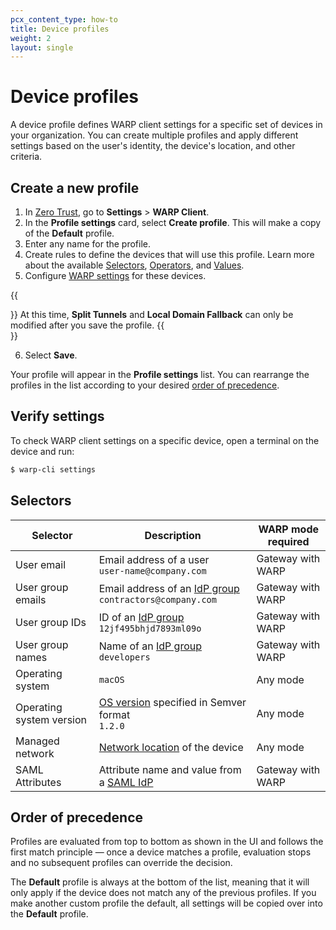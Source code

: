 ```yaml
---
pcx_content_type: how-to
title: Device profiles
weight: 2
layout: single
---
```


# Device profiles

A device profile defines WARP client settings for a specific set of devices in your organization. You can create multiple profiles and apply different settings based on the user's identity, the device's location, and other criteria.

## Create a new profile

1. In [Zero Trust](https://one.dash.cloudflare.com), go to **Settings** > **WARP Client**.
2. In the **Profile settings** card, select **Create profile**. This will make a copy of the **Default** profile.
3. Enter any name for the profile.
4. Create rules to define the devices that will use this profile. Learn more about the available [Selectors](#selectors), [Operators](/cloudflare-one/policies/gateway/network-policies/#comparison-operators), and [Values](/cloudflare-one/policies/gateway/network-policies/#value).
5. Configure [WARP settings](/cloudflare-one/connections/connect-devices/warp/configure-warp/warp-settings/#device-settings) for these devices.

{{<Aside type="note">}}
At this time, **Split Tunnels** and **Local Domain Fallback** can only be modified after you save the profile.
{{</Aside>}}

6. Select **Save**.

Your profile will appear in the **Profile settings** list. You can rearrange the profiles in the list according to your desired [order of precedence](#order-of-precedence).

## Verify settings

To check WARP client settings on a specific device, open a terminal on the device and run:

```sh
$ warp-cli settings
```

## Selectors

| Selector                 | Description                                                                                                                                      | WARP mode required |
| ------------------------ | ------------------------------------------------------------------------------------------------------------------------------------------------ | ------------------ |
| User email               | Email address of a user <br /> `user-name@company.com`                                                                                           | Gateway with WARP  |
| User group emails        | Email address of an [IdP group](/cloudflare-one/policies/gateway/identity-selectors/#idp-groups-in-gateway) <br /> `contractors@company.com`   | Gateway with WARP  |
| User group IDs           | ID of an [IdP group](/cloudflare-one/policies/gateway/identity-selectors/#idp-groups-in-gateway) <br /> `12jf495bhjd7893ml09o`                 | Gateway with WARP  |
| User group names         | Name of an [IdP group](/cloudflare-one/policies/gateway/identity-selectors/#idp-groups-in-gateway) <br /> `developers`                         | Gateway with WARP  |
| Operating system         | `macOS`                                                                                                                                          | Any mode           |
| Operating system version | [OS version](/cloudflare-one/identity/devices/warp-client-checks/os-version/#determine-the-os-version) specified in Semver format <br /> `1.2.0` | Any mode           |
| Managed network          | [Network location](/cloudflare-one/connections/connect-devices/warp/configure-warp/managed-networks/) of the device                              | Any mode           |
| SAML Attributes |  Attribute name and value from a [SAML IdP](/cloudflare-one/policies/gateway/identity-selectors/#generic-saml-idp)| Gateway with WARP |

## Order of precedence

Profiles are evaluated from top to bottom as shown in the UI and follows the first match principle — once a device matches a profile, evaluation stops and no subsequent profiles can override the decision.

The **Default** profile is always at the bottom of the list, meaning that it will only apply if the device does not match any of the previous profiles. If you make another custom profile the default, all settings will be copied over into the **Default** profile.

